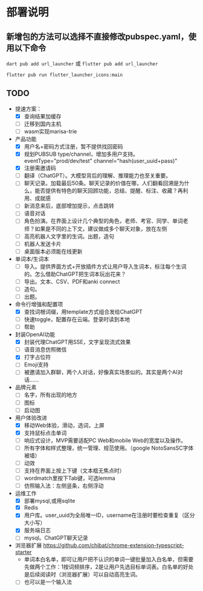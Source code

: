 # 部署说明

## 新增包的方法可以选择不直接修改pubspec.yaml，使用以下命令

`dart pub add url_launcher` 或 `flutter pub add url_launcher`

`flutter pub run flutter_launcher_icons:main`

## TODO

- 提速方案：
  - [x] 查询结果加缓存
  - [ ] 迁移到国内主机
  - [ ] wasm实现marisa-trie
- 产品功能
  - [x] 用户名+密码方式注册，暂不提供找回密码
  - [x] 规划PUBSUB type/channel，增加多用户支持。eventType="prod/dev/test" channel="hash(user_uuid+pass)" 
  - [x] 注册需邀请码
  - [ ] 翻译（ChatGPT）。大模型背后的理解、推理能力也至关重要。
  - [ ] 聊天记录。加载最后50条。聊天记录的价值在哪，人们翻看回溯是为什么，能否提供有特色的聊天回顾功能，总结、提醒、标注、收藏？再利用、成就感
  - [ ] 新消息来后，底部增加提示，点击跳转
  - [ ] 语音对话
  - [ ] 角色扮演。在界面上设计几个典型的角色，老师、考官、同学、单词老师？如果是不同的上下文，建议做成多个聊天对象，放在左侧
  - [ ] 高亮机器人文字里的生词。出题，造句
  - [ ] 机器人发送卡片
  - [ ] 桌面版本必须能在线更新
- 单词本/生词本
  - [ ] 导入。提供界面方式+开放插件方式让用户导入生词本，标注每个生词的。怎么借助ChatGPT把生词本玩出花来？
  - [ ] 导出。文本、CSV、PDF和anki connect
  - [ ] 造句。
  - [ ] 出题。
- 命令行增强和配置项
  - [x] 查找词根词缀，用template方式组合发给ChatGPT
  - [ ] 快速toggle，配置存在云端。登录时读到本地
  - [ ] 帮助
- 封装OpenAI功能
  - [x] 封装代理ChatGPT用SSE，文字呈现流式效果
  - [ ] 语音消息仿照微信
  - [x] 打字占位符
  - [ ] Emoji支持
  - [ ] 被邀请加入群聊，两个人对话，好像真实场景似的。其实是两个AI对话……
- 品牌元素
  - [ ] 名字，所有出现的地方
  - [ ] 图标
  - [ ] 启动图
- 用户体验改进
  - [x] 移动Web体验，滑动，选词，上屏
  - [x] 支持鼠标点击单词
  - [ ] 响应式设计，MVP需要适配PC Web和mobile Web的宽度以及操作。
  - [ ] 所有字体和样式整理，统一管理、规范使用。（google NotoSansSC字体被墙）
  - [ ] 动效
  - [ ] 支持在界面上按上下键（文本框无焦点时）
  - [ ] wordmatch里按下Tab键，可选lemma
  - [ ] 仿照输入法：左侧竖条，右侧浮动
- 运维工作
  - [x] 部署mysql,或用sqlite
  - [x] Redis
  - [x] 用户库。user_uuid为全局唯一ID，username在注册时要检查重复（区分大小写）
  - [x] 服务端日志
  - [ ] mysql。ChatGPT聊天记录
- 浏览器扩展 https://github.com/chibat/chrome-extension-typescript-starter
  - 单词本白名单，即可让用户把不认识的单词一键批量加入白名单，但需要先做两个工作：1按词频排序，2是让用户先选目标单词表。白名单的好处是后续阅读时（浏览器扩展）可以自动高亮生词。
  - [ ] 也可以是一个输入法